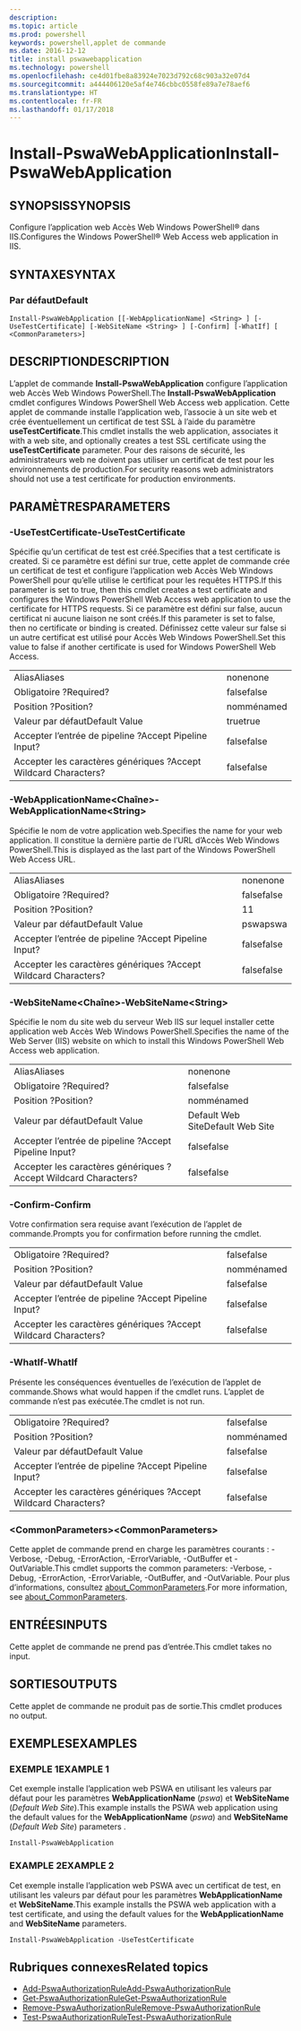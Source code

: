 ```yaml
---
description: 
ms.topic: article
ms.prod: powershell
keywords: powershell,applet de commande
ms.date: 2016-12-12
title: install pswawebapplication
ms.technology: powershell
ms.openlocfilehash: ce4d01fbe8a83924e7023d792c68c903a32e07d4
ms.sourcegitcommit: a444406120e5af4e746cbbc0558fe89a7e78aef6
ms.translationtype: HT
ms.contentlocale: fr-FR
ms.lasthandoff: 01/17/2018
---
```

# <a name="install-pswawebapplication"></a><span data-ttu-id="e53c6-103">Install-PswaWebApplication</span><span class="sxs-lookup"><span data-stu-id="e53c6-103">Install-PswaWebApplication</span></span>

## <a name="synopsis"></a><span data-ttu-id="e53c6-104">SYNOPSIS</span><span class="sxs-lookup"><span data-stu-id="e53c6-104">SYNOPSIS</span></span>

<span data-ttu-id="e53c6-105">Configure l’application web Accès Web Windows PowerShell® dans IIS.</span><span class="sxs-lookup"><span data-stu-id="e53c6-105">Configures the Windows PowerShell® Web Access web application in IIS.</span></span>

## <a name="syntax"></a><span data-ttu-id="e53c6-106">SYNTAXE</span><span class="sxs-lookup"><span data-stu-id="e53c6-106">SYNTAX</span></span>

### <a name="default"></a><span data-ttu-id="e53c6-107">Par défaut</span><span class="sxs-lookup"><span data-stu-id="e53c6-107">Default</span></span>
```
Install-PswaWebApplication [[-WebApplicationName] <String> ] [-UseTestCertificate] [-WebSiteName <String> ] [-Confirm] [-WhatIf] [ <CommonParameters>]
```

## <a name="description"></a><span data-ttu-id="e53c6-108">DESCRIPTION</span><span class="sxs-lookup"><span data-stu-id="e53c6-108">DESCRIPTION</span></span>

<span data-ttu-id="e53c6-109">L’applet de commande **Install-PswaWebApplication** configure l’application web Accès Web Windows PowerShell.</span><span class="sxs-lookup"><span data-stu-id="e53c6-109">The **Install-PswaWebApplication** cmdlet configures Windows PowerShell Web Access web application.</span></span> <span data-ttu-id="e53c6-110">Cette applet de commande installe l’application web, l’associe à un site web et crée éventuellement un certificat de test SSL à l’aide du paramètre **useTestCertificate**.</span><span class="sxs-lookup"><span data-stu-id="e53c6-110">This cmdlet installs the web application, associates it with a web site, and optionally creates a test SSL certificate using the **useTestCertificate** parameter.</span></span> <span data-ttu-id="e53c6-111">Pour des raisons de sécurité, les administrateurs web ne doivent pas utiliser un certificat de test pour les environnements de production.</span><span class="sxs-lookup"><span data-stu-id="e53c6-111">For security reasons web administrators should not use a test certificate for production environments.</span></span>

## <a name="parameters"></a><span data-ttu-id="e53c6-112">PARAMÈTRES</span><span class="sxs-lookup"><span data-stu-id="e53c6-112">PARAMETERS</span></span>

### <a name="-usetestcertificate"></a><span data-ttu-id="e53c6-113">-UseTestCertificate</span><span class="sxs-lookup"><span data-stu-id="e53c6-113">-UseTestCertificate</span></span>

<span data-ttu-id="e53c6-114">Spécifie qu’un certificat de test est créé.</span><span class="sxs-lookup"><span data-stu-id="e53c6-114">Specifies that a test certificate is created.</span></span> <span data-ttu-id="e53c6-115">Si ce paramètre est défini sur true, cette applet de commande crée un certificat de test et configure l’application web Accès Web Windows PowerShell pour qu’elle utilise le certificat pour les requêtes HTTPS.</span><span class="sxs-lookup"><span data-stu-id="e53c6-115">If this parameter is set to true, then this cmdlet creates a test certificate and configures the Windows PowerShell Web Access web application to use the certificate for HTTPS requests.</span></span> <span data-ttu-id="e53c6-116">Si ce paramètre est défini sur false, aucun certificat ni aucune liaison ne sont créés.</span><span class="sxs-lookup"><span data-stu-id="e53c6-116">If this parameter is set to false, then no certificate or binding is created.</span></span> <span data-ttu-id="e53c6-117">Définissez cette valeur sur false si un autre certificat est utilisé pour Accès Web Windows PowerShell.</span><span class="sxs-lookup"><span data-stu-id="e53c6-117">Set this value to false if another certificate is used for Windows PowerShell Web Access.</span></span>

|||  
|-|-|
| <span data-ttu-id="e53c6-118">Alias</span><span class="sxs-lookup"><span data-stu-id="e53c6-118">Aliases</span></span>                              | <span data-ttu-id="e53c6-119">none</span><span class="sxs-lookup"><span data-stu-id="e53c6-119">none</span></span>                                 |
| <span data-ttu-id="e53c6-120">Obligatoire ?</span><span class="sxs-lookup"><span data-stu-id="e53c6-120">Required?</span></span>                            | <span data-ttu-id="e53c6-121">false</span><span class="sxs-lookup"><span data-stu-id="e53c6-121">false</span></span>                                |
| <span data-ttu-id="e53c6-122">Position ?</span><span class="sxs-lookup"><span data-stu-id="e53c6-122">Position?</span></span>                            | <span data-ttu-id="e53c6-123">nommé</span><span class="sxs-lookup"><span data-stu-id="e53c6-123">named</span></span>                                |
| <span data-ttu-id="e53c6-124">Valeur par défaut</span><span class="sxs-lookup"><span data-stu-id="e53c6-124">Default Value</span></span>                        | <span data-ttu-id="e53c6-125">true</span><span class="sxs-lookup"><span data-stu-id="e53c6-125">true</span></span>                                 |
| <span data-ttu-id="e53c6-126">Accepter l’entrée de pipeline ?</span><span class="sxs-lookup"><span data-stu-id="e53c6-126">Accept Pipeline Input?</span></span>               | <span data-ttu-id="e53c6-127">false</span><span class="sxs-lookup"><span data-stu-id="e53c6-127">false</span></span>                                |
| <span data-ttu-id="e53c6-128">Accepter les caractères génériques ?</span><span class="sxs-lookup"><span data-stu-id="e53c6-128">Accept Wildcard Characters?</span></span>          | <span data-ttu-id="e53c6-129">false</span><span class="sxs-lookup"><span data-stu-id="e53c6-129">false</span></span>                                |

### <a name="-webapplicationnameltstringgt"></a><span data-ttu-id="e53c6-130">-WebApplicationName&lt;Chaîne&gt;</span><span class="sxs-lookup"><span data-stu-id="e53c6-130">-WebApplicationName&lt;String&gt;</span></span>

<span data-ttu-id="e53c6-131">Spécifie le nom de votre application web.</span><span class="sxs-lookup"><span data-stu-id="e53c6-131">Specifies the name for your web application.</span></span> <span data-ttu-id="e53c6-132">Il constitue la dernière partie de l’URL d’Accès Web Windows PowerShell.</span><span class="sxs-lookup"><span data-stu-id="e53c6-132">This is displayed as the last part of the Windows PowerShell Web Access URL.</span></span>

|||  
|-|-|
| <span data-ttu-id="e53c6-133">Alias</span><span class="sxs-lookup"><span data-stu-id="e53c6-133">Aliases</span></span>                              | <span data-ttu-id="e53c6-134">none</span><span class="sxs-lookup"><span data-stu-id="e53c6-134">none</span></span>                                 |
| <span data-ttu-id="e53c6-135">Obligatoire ?</span><span class="sxs-lookup"><span data-stu-id="e53c6-135">Required?</span></span>                            | <span data-ttu-id="e53c6-136">false</span><span class="sxs-lookup"><span data-stu-id="e53c6-136">false</span></span>                                |
| <span data-ttu-id="e53c6-137">Position ?</span><span class="sxs-lookup"><span data-stu-id="e53c6-137">Position?</span></span>                            | <span data-ttu-id="e53c6-138">1</span><span class="sxs-lookup"><span data-stu-id="e53c6-138">1</span></span>                                    |
| <span data-ttu-id="e53c6-139">Valeur par défaut</span><span class="sxs-lookup"><span data-stu-id="e53c6-139">Default Value</span></span>                        | <span data-ttu-id="e53c6-140">pswa</span><span class="sxs-lookup"><span data-stu-id="e53c6-140">pswa</span></span>                                 |
| <span data-ttu-id="e53c6-141">Accepter l’entrée de pipeline ?</span><span class="sxs-lookup"><span data-stu-id="e53c6-141">Accept Pipeline Input?</span></span>               | <span data-ttu-id="e53c6-142">false</span><span class="sxs-lookup"><span data-stu-id="e53c6-142">false</span></span>                                |
| <span data-ttu-id="e53c6-143">Accepter les caractères génériques ?</span><span class="sxs-lookup"><span data-stu-id="e53c6-143">Accept Wildcard Characters?</span></span>          | <span data-ttu-id="e53c6-144">false</span><span class="sxs-lookup"><span data-stu-id="e53c6-144">false</span></span>                                |

### <a name="-websitenameltstringgt"></a><span data-ttu-id="e53c6-145">-WebSiteName&lt;Chaîne&gt;</span><span class="sxs-lookup"><span data-stu-id="e53c6-145">-WebSiteName&lt;String&gt;</span></span>

<span data-ttu-id="e53c6-146">Spécifie le nom du site web du serveur Web IIS sur lequel installer cette application web Accès Web Windows PowerShell.</span><span class="sxs-lookup"><span data-stu-id="e53c6-146">Specifies the name of the Web Server (IIS) website on which to install this Windows PowerShell Web Access web application.</span></span>

|||  
|-|-|
| <span data-ttu-id="e53c6-147">Alias</span><span class="sxs-lookup"><span data-stu-id="e53c6-147">Aliases</span></span>                              | <span data-ttu-id="e53c6-148">none</span><span class="sxs-lookup"><span data-stu-id="e53c6-148">none</span></span>                                 |
| <span data-ttu-id="e53c6-149">Obligatoire ?</span><span class="sxs-lookup"><span data-stu-id="e53c6-149">Required?</span></span>                            | <span data-ttu-id="e53c6-150">false</span><span class="sxs-lookup"><span data-stu-id="e53c6-150">false</span></span>                                |
| <span data-ttu-id="e53c6-151">Position ?</span><span class="sxs-lookup"><span data-stu-id="e53c6-151">Position?</span></span>                            | <span data-ttu-id="e53c6-152">nommé</span><span class="sxs-lookup"><span data-stu-id="e53c6-152">named</span></span>                                |
| <span data-ttu-id="e53c6-153">Valeur par défaut</span><span class="sxs-lookup"><span data-stu-id="e53c6-153">Default Value</span></span>                        | <span data-ttu-id="e53c6-154">Default Web Site</span><span class="sxs-lookup"><span data-stu-id="e53c6-154">Default Web Site</span></span>                     |
| <span data-ttu-id="e53c6-155">Accepter l’entrée de pipeline ?</span><span class="sxs-lookup"><span data-stu-id="e53c6-155">Accept Pipeline Input?</span></span>               | <span data-ttu-id="e53c6-156">false</span><span class="sxs-lookup"><span data-stu-id="e53c6-156">false</span></span>                                |
| <span data-ttu-id="e53c6-157">Accepter les caractères génériques ?</span><span class="sxs-lookup"><span data-stu-id="e53c6-157">Accept Wildcard Characters?</span></span>          | <span data-ttu-id="e53c6-158">false</span><span class="sxs-lookup"><span data-stu-id="e53c6-158">false</span></span>                                |

### <a name="-confirm"></a><span data-ttu-id="e53c6-159">-Confirm</span><span class="sxs-lookup"><span data-stu-id="e53c6-159">-Confirm</span></span>

<span data-ttu-id="e53c6-160">Votre confirmation sera requise avant l’exécution de l’applet de commande.</span><span class="sxs-lookup"><span data-stu-id="e53c6-160">Prompts you for confirmation before running the cmdlet.</span></span>

|||  
|-|-|
| <span data-ttu-id="e53c6-161">Obligatoire ?</span><span class="sxs-lookup"><span data-stu-id="e53c6-161">Required?</span></span>                            | <span data-ttu-id="e53c6-162">false</span><span class="sxs-lookup"><span data-stu-id="e53c6-162">false</span></span>                                |
| <span data-ttu-id="e53c6-163">Position ?</span><span class="sxs-lookup"><span data-stu-id="e53c6-163">Position?</span></span>                            | <span data-ttu-id="e53c6-164">nommé</span><span class="sxs-lookup"><span data-stu-id="e53c6-164">named</span></span>                                |
| <span data-ttu-id="e53c6-165">Valeur par défaut</span><span class="sxs-lookup"><span data-stu-id="e53c6-165">Default Value</span></span>                        | <span data-ttu-id="e53c6-166">false</span><span class="sxs-lookup"><span data-stu-id="e53c6-166">false</span></span>                                |
| <span data-ttu-id="e53c6-167">Accepter l’entrée de pipeline ?</span><span class="sxs-lookup"><span data-stu-id="e53c6-167">Accept Pipeline Input?</span></span>               | <span data-ttu-id="e53c6-168">false</span><span class="sxs-lookup"><span data-stu-id="e53c6-168">false</span></span>                                |
| <span data-ttu-id="e53c6-169">Accepter les caractères génériques ?</span><span class="sxs-lookup"><span data-stu-id="e53c6-169">Accept Wildcard Characters?</span></span>          | <span data-ttu-id="e53c6-170">false</span><span class="sxs-lookup"><span data-stu-id="e53c6-170">false</span></span>                                |

### <a name="-whatif"></a><span data-ttu-id="e53c6-171">-WhatIf</span><span class="sxs-lookup"><span data-stu-id="e53c6-171">-WhatIf</span></span>

<span data-ttu-id="e53c6-172">Présente les conséquences éventuelles de l’exécution de l’applet de commande.</span><span class="sxs-lookup"><span data-stu-id="e53c6-172">Shows what would happen if the cmdlet runs.</span></span>
<span data-ttu-id="e53c6-173">L’applet de commande n’est pas exécutée.</span><span class="sxs-lookup"><span data-stu-id="e53c6-173">The cmdlet is not run.</span></span>

|||  
|-|-|
| <span data-ttu-id="e53c6-174">Obligatoire ?</span><span class="sxs-lookup"><span data-stu-id="e53c6-174">Required?</span></span>                            | <span data-ttu-id="e53c6-175">false</span><span class="sxs-lookup"><span data-stu-id="e53c6-175">false</span></span>                                |
| <span data-ttu-id="e53c6-176">Position ?</span><span class="sxs-lookup"><span data-stu-id="e53c6-176">Position?</span></span>                            | <span data-ttu-id="e53c6-177">nommé</span><span class="sxs-lookup"><span data-stu-id="e53c6-177">named</span></span>                                |
| <span data-ttu-id="e53c6-178">Valeur par défaut</span><span class="sxs-lookup"><span data-stu-id="e53c6-178">Default Value</span></span>                        | <span data-ttu-id="e53c6-179">false</span><span class="sxs-lookup"><span data-stu-id="e53c6-179">false</span></span>                                |
| <span data-ttu-id="e53c6-180">Accepter l’entrée de pipeline ?</span><span class="sxs-lookup"><span data-stu-id="e53c6-180">Accept Pipeline Input?</span></span>               | <span data-ttu-id="e53c6-181">false</span><span class="sxs-lookup"><span data-stu-id="e53c6-181">false</span></span>                                |
| <span data-ttu-id="e53c6-182">Accepter les caractères génériques ?</span><span class="sxs-lookup"><span data-stu-id="e53c6-182">Accept Wildcard Characters?</span></span>          | <span data-ttu-id="e53c6-183">false</span><span class="sxs-lookup"><span data-stu-id="e53c6-183">false</span></span>                                |

### <a name="ltcommonparametersgt"></a><span data-ttu-id="e53c6-184">&lt;CommonParameters&gt;</span><span class="sxs-lookup"><span data-stu-id="e53c6-184">&lt;CommonParameters&gt;</span></span>

<span data-ttu-id="e53c6-185">Cette applet de commande prend en charge les paramètres courants : -Verbose, -Debug, -ErrorAction, -ErrorVariable, -OutBuffer et -OutVariable.</span><span class="sxs-lookup"><span data-stu-id="e53c6-185">This cmdlet supports the common parameters: -Verbose, -Debug, -ErrorAction, -ErrorVariable, -OutBuffer, and -OutVariable.</span></span>
<span data-ttu-id="e53c6-186">Pour plus d’informations, consultez [about_CommonParameters](http://go.microsoft.com/fwlink/p/?LinkID=113216).</span><span class="sxs-lookup"><span data-stu-id="e53c6-186">For more information, see [about_CommonParameters](http://go.microsoft.com/fwlink/p/?LinkID=113216).</span></span>

## <a name="inputs"></a><span data-ttu-id="e53c6-187">ENTRÉES</span><span class="sxs-lookup"><span data-stu-id="e53c6-187">INPUTS</span></span>

<span data-ttu-id="e53c6-188">Cette applet de commande ne prend pas d’entrée.</span><span class="sxs-lookup"><span data-stu-id="e53c6-188">This cmdlet takes no input.</span></span>

## <a name="outputs"></a><span data-ttu-id="e53c6-189">SORTIES</span><span class="sxs-lookup"><span data-stu-id="e53c6-189">OUTPUTS</span></span>

<span data-ttu-id="e53c6-190">Cette applet de commande ne produit pas de sortie.</span><span class="sxs-lookup"><span data-stu-id="e53c6-190">This cmdlet produces no output.</span></span>

## <a name="examples"></a><span data-ttu-id="e53c6-191">EXEMPLES</span><span class="sxs-lookup"><span data-stu-id="e53c6-191">EXAMPLES</span></span>

### <a name="example-1"></a><span data-ttu-id="e53c6-192">EXEMPLE 1</span><span class="sxs-lookup"><span data-stu-id="e53c6-192">EXAMPLE 1</span></span>

<span data-ttu-id="e53c6-193">Cet exemple installe l’application web PSWA en utilisant les valeurs par défaut pour les paramètres **WebApplicationName** (*pswa*) et **WebSiteName** (*Default Web Site*).</span><span class="sxs-lookup"><span data-stu-id="e53c6-193">This example installs the PSWA web application using the default values for the **WebApplicationName** (*pswa*) and **WebSiteName** (*Default Web Site*) parameters .</span></span>

```
Install-PswaWebApplication
```

### <a name="example-2"></a><span data-ttu-id="e53c6-194">EXAMPLE 2</span><span class="sxs-lookup"><span data-stu-id="e53c6-194">EXAMPLE 2</span></span>

<span data-ttu-id="e53c6-195">Cet exemple installe l’application web PSWA avec un certificat de test, en utilisant les valeurs par défaut pour les paramètres **WebApplicationName** et **WebSiteName**.</span><span class="sxs-lookup"><span data-stu-id="e53c6-195">This example installs the PSWA web application with a test certificate, and using the default values for the **WebApplicationName** and **WebSiteName** parameters.</span></span>

```
Install-PswaWebApplication -UseTestCertificate
```

## <a name="related-topics"></a><span data-ttu-id="e53c6-196">Rubriques connexes</span><span class="sxs-lookup"><span data-stu-id="e53c6-196">Related topics</span></span>

- [<span data-ttu-id="e53c6-197">Add-PswaAuthorizationRule</span><span class="sxs-lookup"><span data-stu-id="e53c6-197">Add-PswaAuthorizationRule</span></span>](add-pswaauthorizationrule.md)
- [<span data-ttu-id="e53c6-198">Get-PswaAuthorizationRule</span><span class="sxs-lookup"><span data-stu-id="e53c6-198">Get-PswaAuthorizationRule</span></span>](get-pswaauthorizationrule.md)
- [<span data-ttu-id="e53c6-199">Remove-PswaAuthorizationRule</span><span class="sxs-lookup"><span data-stu-id="e53c6-199">Remove-PswaAuthorizationRule</span></span>](remove-pswaauthorizationrule.md)
- [<span data-ttu-id="e53c6-200">Test-PswaAuthorizationRule</span><span class="sxs-lookup"><span data-stu-id="e53c6-200">Test-PswaAuthorizationRule</span></span>](test-pswaauthorizationrule.md)
